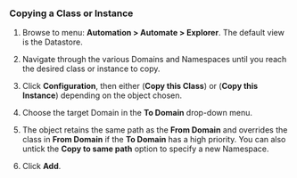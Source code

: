 ### Copying a Class or Instance

1.  Browse to menu: **Automation > Automate > Explorer**. The default
    view is the Datastore.

2.  Navigate through the various Domains and Namespaces until you reach
    the desired class or instance to copy.

3.  Click **Configuration**, then either
    (**Copy this Class**) or (**Copy this Instance**) depending on the
    object chosen.

4.  Choose the target Domain in the **To Domain** drop-down menu.

5.  The object retains the same path as the **From Domain** and
    overrides the class in **From Domain** if the **To Domain** has a
    high priority. You can also untick the **Copy to same path** option
    to specify a new Namespace.

6.  Click **Add**.
